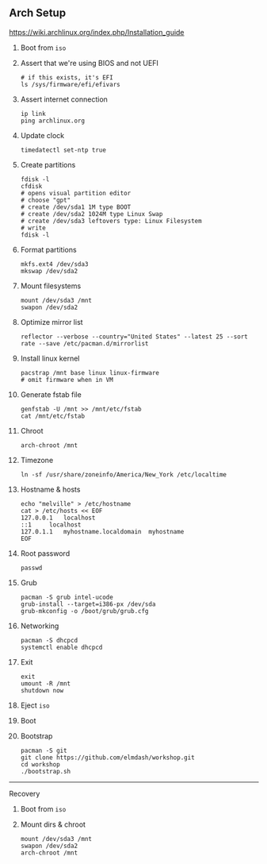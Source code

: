 ## Arch Setup

https://wiki.archlinux.org/index.php/Installation_guide

1. Boot from `iso`

2. Assert that we're using BIOS and not UEFI

   ```
   # if this exists, it's EFI
   ls /sys/firmware/efi/efivars
   ```

3. Assert internet connection

   ```
   ip link
   ping archlinux.org
   ```

4. Update clock

   ```
   timedatectl set-ntp true
   ```

5. Create partitions

   ```
   fdisk -l
   cfdisk
   # opens visual partition editor
   # choose "gpt"
   # create /dev/sda1 1M type BOOT
   # create /dev/sda2 1024M type Linux Swap
   # create /dev/sda3 leftovers type: Linux Filesystem
   # write
   fdisk -l
   ```

6. Format partitions

   ```
   mkfs.ext4 /dev/sda3
   mkswap /dev/sda2
   ```

7. Mount filesystems

   ```
   mount /dev/sda3 /mnt
   swapon /dev/sda2
   ```

8. Optimize mirror list

   ```
   reflector --verbose --country="United States" --latest 25 --sort rate --save /etc/pacman.d/mirrorlist
   ```

9. Install linux kernel

   ```
   pacstrap /mnt base linux linux-firmware
   # omit firmware when in VM
   ```

10. Generate fstab file 

    ```
    genfstab -U /mnt >> /mnt/etc/fstab
    cat /mnt/etc/fstab
    ```

11. Chroot

    ```
    arch-chroot /mnt
    ```

12. Timezone

    ```
    ln -sf /usr/share/zoneinfo/America/New_York /etc/localtime
    ```

13. Hostname & hosts

    ```
    echo "melville" > /etc/hostname
    cat > /etc/hosts << EOF
    127.0.0.1	localhost
    ::1		localhost
    127.0.1.1	myhostname.localdomain	myhostname
    EOF
    ```

14. Root password

    ```
    passwd
    ```

15. Grub

    ```
    pacman -S grub intel-ucode
    grub-install --target=i386-px /dev/sda
    grub-mkconfig -o /boot/grub/grub.cfg
    ```

16. Networking

    ```
    pacman -S dhcpcd
    systemctl enable dhcpcd
    ```

17. Exit

    ```
    exit
    umount -R /mnt
    shutdown now
    ```

18. Eject `iso`

19. Boot

20. Bootstrap

    ```
    pacman -S git
    git clone https://github.com/elmdash/workshop.git
    cd workshop
    ./bootstrap.sh
    ```

    

---

Recovery

1. Boot from `iso`

2. Mount dirs & chroot

   ```
   mount /dev/sda3 /mnt
   swapon /dev/sda2
   arch-chroot /mnt
   ```

   